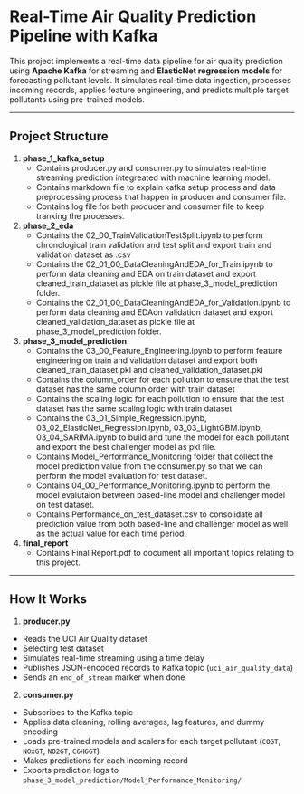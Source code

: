 # Real-Time Air Quality Prediction Pipeline with Kafka

This project implements a real-time data pipeline for air quality prediction using **Apache Kafka** for streaming and **ElasticNet regression models** for forecasting pollutant levels. It simulates real-time data ingestion, processes incoming records, applies feature engineering, and predicts multiple target pollutants using pre-trained models.

---

## Project Structure

1. **phase_1_kafka_setup**
    - Contains producer.py and consumer.py to simulates real-time streaming prediction integreated with machine learning model.
    - Contains markdown file to explain kafka setup process and data preprocessing process that happen in producer and consumer file.
    - Contains log file for both producer and consumer file to keep tranking the processes.
2. **phase_2_eda**
    - Contains the 02_00_TrainValidationTestSplit.ipynb to perform chronological train validation and test split and export train and validation dataset as .csv
    - Contains the 02_01_00_DataCleaningAndEDA_for_Train.ipynb to perform data cleaning and EDA on train dataset and export cleaned_train_dataset as pickle file at phase_3_model_prediction folder.
    - Contains the 02_01_00_DataCleaningAndEDA_for_Validation.ipynb to perform data cleaning and EDAon validation dataset and export cleaned_validation_dataset as pickle file at phase_3_model_prediction folder.
3. **phase_3_model_prediction**
    - Contains the 03_00_Feature_Engineering.ipynb to perform feature engineering on train and validation dataset and export both cleaned_train_dataset.pkl and cleaned_validation_dataset.pkl
    - Contains the column_order for each pollution to ensure that the test dataset has the same column order with train dataset
    - Contains the scaling logic for each pollution to ensure that the test dataset has the same scaling logic with train dataset
    - Contains the 03_01_Simple_Regression.ipynb, 03_02_ElasticNet_Regression.ipynb, 03_03_LightGBM.ipynb, 03_04_SARIMA.ipynb to build and tune the model for each pollutant and export the best challenger model as pkl file.
    - Contains Model_Performance_Monitoring folder that collect the model prediction value from the consumer.py so that we can perform the model evaluation for test dataset.
    - Contains 04_00_Performance_Monitoring.ipynb to perform the model evalutaion between based-line model and challenger model on test dataset.
    - Contains Performance_on_test_dataset.csv to consolidate all prediction value from both based-line and challenger model as well as the actual value for each time period.
4. **final_report**
    - Contains Final Report.pdf to document all important topics relating to this project.

---

## How It Works

1. **producer.py**
- Reads the UCI Air Quality dataset
- Selecting test dataset
- Simulates real-time streaming using a time delay
- Publishes JSON-encoded records to Kafka topic (`uci_air_quality_data`)
- Sends an `end_of_stream` marker when done

2. **consumer.py**
- Subscribes to the Kafka topic
- Applies data cleaning, rolling averages, lag features, and dummy encoding
- Loads pre-trained models and scalers for each target pollutant (`COGT`, `NOxGT`, `NO2GT`, `C6H6GT`)
- Makes predictions for each incoming record
- Exports prediction logs to `phase_3_model_prediction/Model_Performance_Monitoring/`